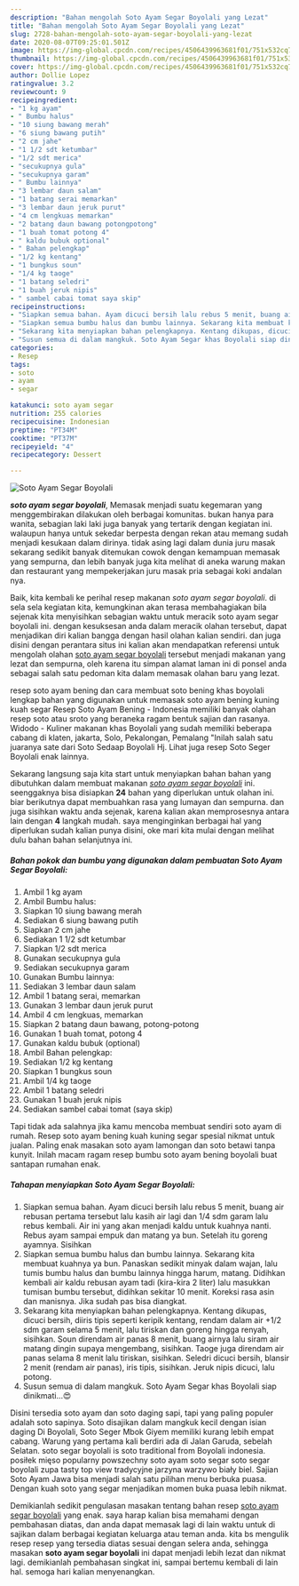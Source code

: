 ```yaml
---
description: "Bahan mengolah Soto Ayam Segar Boyolali yang Lezat"
title: "Bahan mengolah Soto Ayam Segar Boyolali yang Lezat"
slug: 2728-bahan-mengolah-soto-ayam-segar-boyolali-yang-lezat
date: 2020-08-07T09:25:01.501Z
image: https://img-global.cpcdn.com/recipes/4506439963681f01/751x532cq70/soto-ayam-segar-boyolali-foto-resep-utama.jpg
thumbnail: https://img-global.cpcdn.com/recipes/4506439963681f01/751x532cq70/soto-ayam-segar-boyolali-foto-resep-utama.jpg
cover: https://img-global.cpcdn.com/recipes/4506439963681f01/751x532cq70/soto-ayam-segar-boyolali-foto-resep-utama.jpg
author: Dollie Lopez
ratingvalue: 3.2
reviewcount: 9
recipeingredient:
- "1 kg ayam"
- " Bumbu halus"
- "10 siung bawang merah"
- "6 siung bawang putih"
- "2 cm jahe"
- "1 1/2 sdt ketumbar"
- "1/2 sdt merica"
- "secukupnya gula"
- "secukupnya garam"
- " Bumbu lainnya"
- "3 lembar daun salam"
- "1 batang serai memarkan"
- "3 lembar daun jeruk purut"
- "4 cm lengkuas memarkan"
- "2 batang daun bawang potongpotong"
- "1 buah tomat potong 4"
- " kaldu bubuk optional"
- " Bahan pelengkap"
- "1/2 kg kentang"
- "1 bungkus soun"
- "1/4 kg taoge"
- "1 batang seledri"
- "1 buah jeruk nipis"
- " sambel cabai tomat saya skip"
recipeinstructions:
- "Siapkan semua bahan. Ayam dicuci bersih lalu rebus 5 menit, buang air rebusan pertama tersebut lalu kasih air lagi dan 1/4 sdm garam lalu rebus kembali. Air ini yang akan menjadi kaldu untuk kuahnya nanti. Rebus ayam sampai empuk dan matang ya bun. Setelah itu goreng ayamnya. Sisihkan"
- "Siapkan semua bumbu halus dan bumbu lainnya. Sekarang kita membuat kuahnya ya bun. Panaskan sedikit minyak dalam wajan, lalu tumis bumbu halus dan bumbu lainnya hingga harum, matang. Didihkan kembali air kaldu rebusan ayam tadi (kira-kira 2 liter) lalu masukkan tumisan bumbu tersebut, didihkan sekitar 10 menit. Koreksi rasa asin dan manisnya. Jika sudah pas bisa diangkat."
- "Sekarang kita menyiapkan bahan pelengkapnya. Kentang dikupas, dicuci bersih, diiris tipis seperti keripik kentang, rendam dalam air +1/2 sdm garam selama 5 menit, lalu tiriskan dan goreng hingga renyah, sisihkan. Soun direndam air panas 8 menit, buang airnya lalu siram air matang dingin supaya mengembang, sisihkan. Taoge juga direndam air panas selama 8 menit lalu tiriskan, sisihkan. Seledri dicuci bersih, blansir 2 menit (rendam air panas), iris tipis, sisihkan. Jeruk nipis dicuci, lalu potong."
- "Susun semua di dalam mangkuk. Soto Ayam Segar khas Boyolali siap dinikmati...😍"
categories:
- Resep
tags:
- soto
- ayam
- segar

katakunci: soto ayam segar 
nutrition: 255 calories
recipecuisine: Indonesian
preptime: "PT34M"
cooktime: "PT37M"
recipeyield: "4"
recipecategory: Dessert

---
```



![Soto Ayam Segar Boyolali](https://img-global.cpcdn.com/recipes/4506439963681f01/751x532cq70/soto-ayam-segar-boyolali-foto-resep-utama.jpg)

<b><i>soto ayam segar boyolali</i></b>, Memasak menjadi suatu kegemaran yang menggembirakan dilakukan oleh berbagai komunitas. bukan hanya para wanita, sebagian laki laki juga banyak yang tertarik dengan kegiatan ini. walaupun hanya untuk sekedar berpesta dengan rekan atau memang sudah menjadi kesukaan dalam dirinya. tidak asing lagi dalam dunia juru masak sekarang sedikit banyak ditemukan cowok dengan kemampuan memasak yang sempurna, dan lebih banyak juga kita melihat di aneka warung makan dan restaurant yang mempekerjakan juru masak pria sebagai koki andalan nya.

Baik, kita kembali ke perihal resep makanan <i>soto ayam segar boyolali</i>. di sela sela kegiatan kita, kemungkinan akan terasa membahagiakan bila sejenak kita menyisihkan sebagian waktu untuk meracik soto ayam segar boyolali ini. dengan kesuksesan anda dalam meracik olahan tersebut, dapat menjadikan diri kalian bangga dengan hasil olahan kalian sendiri. dan juga disini dengan perantara situs ini kalian akan mendapatkan referensi untuk mengolah olahan <u>soto ayam segar boyolali</u> tersebut menjadi makanan yang lezat dan sempurna, oleh karena itu simpan alamat laman ini di ponsel anda sebagai salah satu pedoman kita dalam memasak olahan baru yang lezat.

resep soto ayam bening dan cara membuat soto bening khas boyolali lengkap bahan yang digunakan untuk memasak soto ayam bening kuning kuah segar Resep Soto Ayam Bening - Indonesia memiliki banyak olahan resep soto atau sroto yang beraneka ragam bentuk sajian dan rasanya. Widodo - Kuliner makanan khas Boyolali yang sudah memiliki beberapa cabang di klaten, jakarta, Solo, Pekalongan, Pemalang &#34;Inilah salah satu juaranya sate dari Soto Sedaap Boyolali Hj. Lihat juga resep Soto Seger Boyolali enak lainnya.


Sekarang langsung saja kita start untuk menyiapkan bahan bahan yang dibutuhkan dalam membuat makanan <u><i>soto ayam segar boyolali</i></u> ini. seenggaknya bisa disiapkan <b>24</b> bahan yang diperlukan untuk olahan ini. biar berikutnya dapat membuahkan rasa yang lumayan dan sempurna. dan juga sisihkan waktu anda sejenak, karena kalian akan memprosesnya antara lain dengan <b>4</b> langkah mudah. saya menginginkan berbagai hal yang diperlukan sudah kalian punya disini, oke mari kita mulai dengan melihat dulu bahan bahan selanjutnya ini.

<!--inarticleads1-->

##### Bahan pokok dan bumbu yang digunakan dalam pembuatan Soto Ayam Segar Boyolali:

1. Ambil 1 kg ayam
1. Ambil  Bumbu halus:
1. Siapkan 10 siung bawang merah
1. Sediakan 6 siung bawang putih
1. Siapkan 2 cm jahe
1. Sediakan 1 1/2 sdt ketumbar
1. Siapkan 1/2 sdt merica
1. Gunakan secukupnya gula
1. Sediakan secukupnya garam
1. Gunakan  Bumbu lainnya:
1. Sediakan 3 lembar daun salam
1. Ambil 1 batang serai, memarkan
1. Gunakan 3 lembar daun jeruk purut
1. Ambil 4 cm lengkuas, memarkan
1. Siapkan 2 batang daun bawang, potong-potong
1. Gunakan 1 buah tomat, potong 4
1. Gunakan  kaldu bubuk (optional)
1. Ambil  Bahan pelengkap:
1. Sediakan 1/2 kg kentang
1. Siapkan 1 bungkus soun
1. Ambil 1/4 kg taoge
1. Ambil 1 batang seledri
1. Gunakan 1 buah jeruk nipis
1. Sediakan  sambel cabai tomat (saya skip)


Tapi tidak ada salahnya jika kamu mencoba membuat sendiri soto ayam di rumah. Resep soto ayam bening kuah kuning segar spesial nikmat untuk jualan. Paling enak masakan soto ayam lamongan dan soto betawi tanpa kunyit. Inilah macam ragam resep bumbu soto ayam bening boyolali buat santapan rumahan enak. 

<!--inarticleads2-->

##### Tahapan menyiapkan Soto Ayam Segar Boyolali:

1. Siapkan semua bahan. Ayam dicuci bersih lalu rebus 5 menit, buang air rebusan pertama tersebut lalu kasih air lagi dan 1/4 sdm garam lalu rebus kembali. Air ini yang akan menjadi kaldu untuk kuahnya nanti. Rebus ayam sampai empuk dan matang ya bun. Setelah itu goreng ayamnya. Sisihkan
1. Siapkan semua bumbu halus dan bumbu lainnya. Sekarang kita membuat kuahnya ya bun. Panaskan sedikit minyak dalam wajan, lalu tumis bumbu halus dan bumbu lainnya hingga harum, matang. Didihkan kembali air kaldu rebusan ayam tadi (kira-kira 2 liter) lalu masukkan tumisan bumbu tersebut, didihkan sekitar 10 menit. Koreksi rasa asin dan manisnya. Jika sudah pas bisa diangkat.
1. Sekarang kita menyiapkan bahan pelengkapnya. Kentang dikupas, dicuci bersih, diiris tipis seperti keripik kentang, rendam dalam air +1/2 sdm garam selama 5 menit, lalu tiriskan dan goreng hingga renyah, sisihkan. Soun direndam air panas 8 menit, buang airnya lalu siram air matang dingin supaya mengembang, sisihkan. Taoge juga direndam air panas selama 8 menit lalu tiriskan, sisihkan. Seledri dicuci bersih, blansir 2 menit (rendam air panas), iris tipis, sisihkan. Jeruk nipis dicuci, lalu potong.
1. Susun semua di dalam mangkuk. Soto Ayam Segar khas Boyolali siap dinikmati...😍


Disini tersedia soto ayam dan soto daging sapi, tapi yang paling populer adalah soto sapinya. Soto disajikan dalam mangkuk kecil dengan isian daging Di Boyolali, Soto Seger Mbok Giyem memiliki kurang lebih empat cabang. Warung yang pertama kali berdiri ada di Jalan Garuda, sebelah Selatan. soto segar boyolali is soto traditional from Boyolali indonesia. posiłek mięso popularny powszechny soto ayam soto segar soto segar boyolali zupa tasty top view tradycyjne jarzyna warzywo biały biel. Sajian Soto Ayam Jawa bisa menjadi salah satu pilihan menu berbuka puasa. Dengan kuah soto yang segar menjadikan momen buka puasa lebih nikmat. 

Demikianlah sedikit pengulasan masakan tentang bahan resep <u>soto ayam segar boyolali</u> yang enak. saya harap kalian bisa memahami dengan pembahasan diatas, dan anda dapat memasak lagi di lain waktu untuk di sajikan dalam berbagai kegiatan keluarga atau teman anda. kita bs mengulik resep resep yang tersedia diatas sesuai dengan selera anda, sehingga masakan <b>soto ayam segar boyolali</b> ini dapat menjadi lebih lezat dan nikmat lagi. demikianlah pembahasan singkat ini, sampai bertemu kembali di lain hal. semoga hari kalian menyenangkan.
